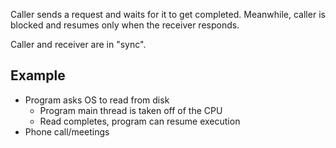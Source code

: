 
Caller sends a request and waits for it to get completed. Meanwhile, caller is blocked and resumes only when the receiver responds.

Caller and receiver are in "sync".

## Example

- Program asks OS to read from disk
    - Program main thread is taken off of the CPU
    - Read completes, program can resume execution
- Phone call/meetings